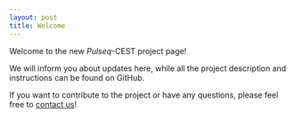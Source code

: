 ```yaml
---
layout: post
title: Welcome
---
```


Welcome to the new <i>Pulseq</i>-CEST project page!

We will inform you about updates here, while all the project description and instructions can be found on GitHub.

If you want to contribute to the project or have any questions, please feel free to <a href="https://www.kyb.tuebingen.mpg.de/person/59136/2549" target="_blank"> contact us</a>!

